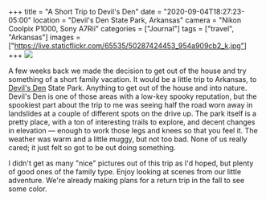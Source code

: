 +++
title = "A Short Trip to Devil's Den"
date = "2020-09-04T18:27:23-05:00"
location = "Devil's Den State Park, Arkansas"
camera = "Nikon Coolpix P1000, Sony A7Rii"
categories = ["Journal"]
tags = ["travel", "Arkansas"]
images = ["https://live.staticflickr.com/65535/50287424453_954a909cb2_k.jpg"]
+++
<img src="https://live.staticflickr.com/65535/50287424453_954a909cb2_k.jpg">
<!--more-->
A few weeks back we made the decision to get out of the house and try something of a short family vacation. It would be a little trip to Arkansas, to [Devil's Den](https://www.amazon.com/Incident-Devils-story-Terry-Lovelace/dp/0692072012) State Park. Anything to get out of the house and into nature. Devil's Den is one of those areas with a low-key spooky reputation, but the spookiest part about the trip to me was seeing half the road worn away in landslides at a couple of different spots on the drive up. The park itself is a pretty place, with a ton of interesting trails to explore, and decent changes in elevation — enough to work those legs and knees so that you feel it. The weather was warm and a little muggy, but not too bad. None of us really cared; it just felt so got to be out doing something. 

I didn't get as many "nice" pictures out of this trip as I'd hoped, but plenty of good ones of the family type. Enjoy looking at scenes from our little adventure. We're already making plans for a return trip in the fall to see some color.

<div id="gallery">
		<img alt="" src="https://live.staticflickr.com/65535/50287436678_2f8bd9bb0a.jpg"
			data-image="https://live.staticflickr.com/65535/50287436678_56842bf516_k.jpg">
		<img alt="" src="https://live.staticflickr.com/65535/50287424453_17bb4caf86.jpg"
			data-image="https://live.staticflickr.com/65535/50287424453_954a909cb2_k.jpg">
		<img alt="" src="https://live.staticflickr.com/65535/50287424943_ce288463df.jpg"
			data-image="https://live.staticflickr.com/65535/50287424943_e515604266_k.jpg">
		<img alt="" src="https://live.staticflickr.com/65535/50288247852_01b3dfc93f.jpg"
			data-image="https://live.staticflickr.com/65535/50288247852_41d75d4ca4_k.jpg">
		<img alt="" src="https://live.staticflickr.com/65535/50287420893_5c436d2513.jpg"
			data-image = "https://live.staticflickr.com/65535/50287420893_0de6ae64e5_o.jpg">
		<img alt="" src="https://live.staticflickr.com/65535/50287427888_9bb2177862.jpg"
			data-image="https://live.staticflickr.com/65535/50287427888_fb0467dc3c_k.jpg">
		<img alt="" src="https://live.staticflickr.com/65535/50288247417_d0ca5fce88.jpg"
			data-image = "https://live.staticflickr.com/65535/50288247417_6192c746a6_o.jpg">
		<img alt="" src="https://live.staticflickr.com/65535/50287420753_065a0a51cf.jpg"
			data-image = "https://live.staticflickr.com/65535/50287420753_ebe8a1835f_o.jpg">
		<img alt="" src="https://live.staticflickr.com/65535/50288255842_c7c8954992.jpg"
			data-image="https://live.staticflickr.com/65535/50288255842_317e53d3dd_k.jpg">
		<img alt="" src="https://live.staticflickr.com/65535/50288268547_37beff44ac.jpg"
			data-image="https://live.staticflickr.com/65535/50288268547_0a86c66fd9_k.jpg">
		<img alt="" src="https://live.staticflickr.com/65535/50288259567_de107a1d64.jpg"
			data-image="https://live.staticflickr.com/65535/50288259567_227025a05a_k.jpg">
		<img alt="" src="https://live.staticflickr.com/65535/50288249842_cd7199d0f1.jpg"
			data-image="https://live.staticflickr.com/65535/50288249842_1b2e4d50cb_k.jpg">
		<img alt="" src="https://live.staticflickr.com/65535/50288095091_b2c8235eb5.jpg"
			data-image = "https://live.staticflickr.com/65535/50288095091_6fea47d79e_o.jpg">
		<img alt="" src="https://live.staticflickr.com/65535/50288260147_963e029d25.jpg"
			data-image="https://live.staticflickr.com/65535/50288260147_d6019f1dee_k.jpg">
		<img alt="" src="https://live.staticflickr.com/65535/50288252997_6e08a35f84.jpg"
			data-image="https://live.staticflickr.com/65535/50288252997_38b7d1a87f_k.jpg">
		<img alt="" src="https://live.staticflickr.com/65535/50288116831_74839ef804.jpg"
			data-image="https://live.staticflickr.com/65535/50288116831_f6d6a761e0_k.jpg">
		<img alt="" src="https://live.staticflickr.com/65535/50287420433_00d71c6f5b.jpg"
			data-image = "https://live.staticflickr.com/65535/50287420433_f887b00413_o.jpg">
		<img alt="" src="https://live.staticflickr.com/65535/50287420358_19f36faeb8.jpg"
			data-image="https://live.staticflickr.com/65535/50287420358_b260a4143d_k.jpg">
		<img alt="" src="https://live.staticflickr.com/65535/50287441078_320b7c415e.jpg"
			data-image="https://live.staticflickr.com/65535/50287441078_7c37a4ed59_k.jpg">
		<img alt="" src="https://live.staticflickr.com/65535/50288269072_a915c3fa9a.jpg"
			data-image="https://live.staticflickr.com/65535/50288269072_db90f459c4_k.jpg">
		<img alt="" src="https://live.staticflickr.com/65535/50288097666_08426552e3.jpg"
			data-image="https://live.staticflickr.com/65535/50288097666_a693d26070_k.jpg">
		<img alt="" src="https://live.staticflickr.com/65535/50288096326_3d99cc715f.jpg"
			data-image="https://live.staticflickr.com/65535/50288096326_62ec6d5e2e_k.jpg">
		<img alt="" src="https://live.staticflickr.com/65535/50288097096_7eeb43882a.jpg"
			data-image = "https://live.staticflickr.com/65535/50288097096_5a6c6c6b2f_o.jpg">
		<img alt="" src="https://live.staticflickr.com/65535/50287430913_382fa5672a.jpg"
			data-image="https://live.staticflickr.com/65535/50287430913_bd696afcc9_k.jpg">
		<img alt="" src="https://live.staticflickr.com/65535/50288095206_3c5412ce90.jpg"
			data-image = "https://live.staticflickr.com/65535/50288095206_8d33daae53_o.jpg">
		<img alt="" src="https://live.staticflickr.com/65535/50288096946_44cea01cd7.jpg"
			data-image="https://live.staticflickr.com/65535/50288096946_cb5fc20b93_k.jpg">
		<img alt="" src="https://live.staticflickr.com/65535/50288094746_f31f1d47c5.jpg"
			data-image = "https://live.staticflickr.com/65535/50288094746_4aa45ca43b_o.jpg">
		<img alt="" src="https://live.staticflickr.com/65535/50288095036_7184d7215c.jpg"
			data-image = "https://live.staticflickr.com/65535/50288095036_f79e72e1f6_o.jpg">
		<img alt="" src="https://live.staticflickr.com/65535/50288246877_078dc223ca.jpg"
			data-image = "https://live.staticflickr.com/65535/50288246877_f6b876a562_o.jpg">
		<img alt="" src="https://live.staticflickr.com/65535/50287420958_b39f0557d5.jpg"
			data-image = "https://live.staticflickr.com/65535/50287420958_199fb2e149_o.jpg">
</div>
